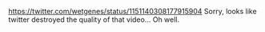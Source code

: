 https://twitter.com/wetgenes/status/1151140308177915904 Sorry, looks like twitter destroyed the quality of that video... Oh well.
